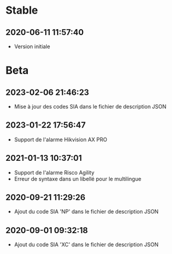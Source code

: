 Stable
=========================

2020-06-11 11:57:40
-------------------
* Version initiale

Beta
=========================

2023-02-06 21:46:23
-------------------
* Mise à jour des codes SIA dans le fichier de description JSON

2023-01-22 17:56:47
-------------------
* Support de l'alarme Hikvision AX PRO

2021-01-13 10:37:01
-------------------
* Support de l'alarme Risco Agility
* Erreur de syntaxe dans un libellé pour le multilingue

2020-09-21 11:29:26
-------------------
* Ajout du code SIA 'NP' dans le fichier de description JSON

2020-09-01 09:32:18
-------------------
* Ajout du code SIA 'XC' dans le fichier de description JSON
